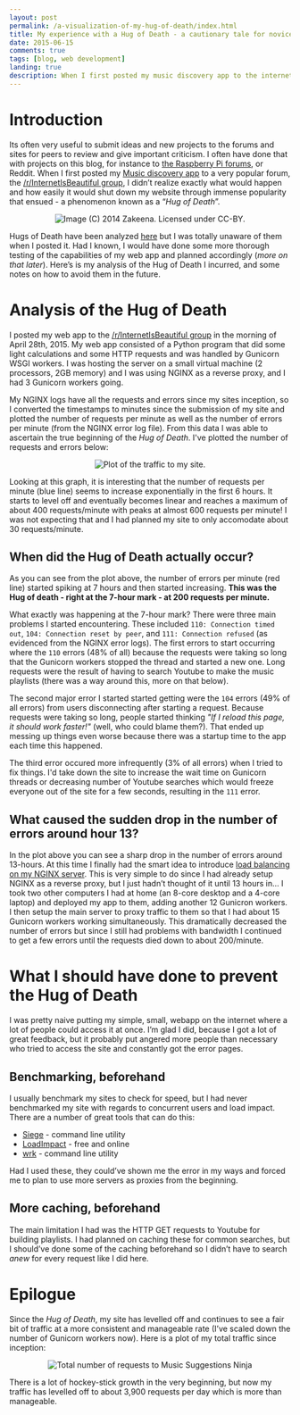 ```yaml
---
layout: post
permalink: /a-visualization-of-my-hug-of-death/index.html
title: My experience with a Hug of Death - a cautionary tale for novices
date: 2015-06-15
comments: true
tags: [blog, web development]
landing: true
description: When I first posted my music discovery app to the internet it was so popular that it had trouble serving all the visitors at once. If I had known a few more things I probably could have avoided all the problems!
---
```


Introduction
============

Its often very useful to submit ideas and new projects to the forums and
sites for peers to review and give important criticism. I often have
done that with projects on this blog, for instance to [the Raspberry Pi
forums](https://www.raspberrypi.org/forums/), or Reddit. When I first
posted my [Music discovery app](http://www.musicsuggestions.ninja/) to a
very popular forum, the [/r/InternetIsBeautiful
group](https://www.reddit.com/r/InternetIsBeautiful/comments/3455li/type_any_band_name_and_get_a_link_that_plays/),
I didn’t realize exactly what would happen and how easily it would shut
down my website through immense popularity that ensued - a phenomenon
known as a “*Hug of Death*”.

<div class="col-sm-12">
    <p align="center">
<img src="http://{{ site.url }}{{ site.baseurl }}/assets/images/hug_attack.png" | prepend: site.url }}" alt="Image (C) 2014 Zakeena. Licensed under CC-BY." class="img-rounded img-responsive">
    </p>
</div>

Hugs of Death have been analyzed
[here](https://nsone.net/2014/10/reddit-sine/) but I was totally unaware
of them when I posted it. Had I known, I would have done some more
thorough testing of the capabilities of my web app and planned
accordingly (*more on that later*). Here’s is my analysis of the Hug of
Death I incurred, and some notes on how to avoid them in the future.

Analysis of the Hug of Death
============================

I posted my web app to the [/r/InternetIsBeautiful
group](https://www.reddit.com/r/InternetIsBeautiful/comments/3455li/type_any_band_name_and_get_a_link_that_plays/)
in the morning of April 28th, 2015. My web app consisted of a Python
program that did some light calculations and some HTTP requests and was
handled by Gunicorn WSGI workers. I was hosting the server on a small
virtual machine (2 processors, 2GB memory) and I was using NGINX as a
reverse proxy, and I had 3 Gunicorn workers going.

My NGINX logs have all the requests and errors since my sites inception,
so I converted the timestamps to minutes since the submission of my site
and plotted the number of requests per minute as well as the number of
errors per minute (from the NGINX error log file). From this data I was
able to ascertain the true beginning of the *Hug of Death*. I've plotted
the number of requests and errors below:

<div class="col-sm-12">
    <p align="center">
<img src="http://{{ site.url }}{{ site.baseurl }}/assets/images/hug_of_death_lg.png" | prepend: site.url }}" alt="Plot of the traffic to my site." class="img-rounded img-responsive">
    </p>
</div>
  
Looking at this graph, it is interesting that the number of requests per
minute (blue line) seems to increase exponentially in the first 6 hours.
It starts to level off and eventually becomes linear and reaches a
maximum of about 400 requests/minute with peaks at almost 600 requests
per minute! I was not expecting that and I had planned my site to only
accomodate about 30 requests/minute.

When did the Hug of Death actually occur?
-----------------------------------------

As you can see from the plot above, the number of errors per minute (red
line) started spiking at 7 hours and then started increasing. **This was
the Hug of death - right at the 7-hour mark - at 200 requests per
minute.**

What exactly was happening at the 7-hour mark? There were three main
problems I started encountering. These included
`110: Connection timed out`, `104: Connection reset by peer`, and
`111: Connection refused` (as evidenced from the NGINX error logs). The
first errors to start occurring where the `110` errors (48% of all)
because the requests were taking so long that the Gunicorn workers
stopped the thread and started a new one. Long requests were the result
of having to search Youtube to make the music playlists (there was a way
around this, more on that below).

The second major error I started started getting were the `104` errors
(49% of all errors) from users disconnecting after starting a request.
Because requests were taking so long, people started thinking *"If I
reload this page, it should work faster!"* (well, who could blame
them?). That ended up messing up things even worse because there was a
startup time to the app each time this happened.

The third error occured more infrequently (3% of all errors) when I
tried to fix things. I'd take down the site to increase the wait time on
Gunicorn threads or decreasing number of Youtube searches which would
freeze everyone out of the site for a few seconds, resulting in the
`111` error.

What caused the sudden drop in the number of errors around hour 13?
-------------------------------------------------------------------

In the plot above you can see a sharp drop in the number of errors
around 13-hours. At this time I finally had the smart idea to introduce
[load balancing on my NGINX
server](http://nginx.org/en/docs/http/load_balancing.html). This is very
simple to do since I had already setup NGINX as a reverse proxy, but I
just hadn’t thought of it until 13 hours in… I took two other computers
I had at home (an 8-core desktop and a 4-core laptop) and deployed my
app to them, adding another 12 Gunicron workers. I then setup the main
server to proxy traffic to them so that I had about 15 Gunicorn workers
working simultaneously. This dramatically decreased the number of errors
but since I still had problems with bandwidth I continued to get a few
errors until the requests died down to about 200/minute.

What I should have done to prevent the Hug of Death
===================================================

I was pretty naive putting my simple, small, webapp on the internet
where a lot of people could access it at once. I’m glad I did, because I
got a lot of great feedback, but it probably put angered more people
than necessary who tried to access the site and constantly got the error
pages.

Benchmarking, beforehand
------------------------

I usually benchmark my sites to check for speed, but I had never
benchmarked my site with regards to concurrent users and load impact.
There are a number of great tools that can do this:

-   [Siege](https://github.com/JoeDog/siege) - command line utility
-   [LoadImpact](https://loadimpact.com/) - free and online
-   [wrk](https://github.com/wg/wrk) - command line utility

Had I used these, they could’ve shown me the error in my ways and forced
me to plan to use more servers as proxies from the beginning.

More caching, beforehand
------------------------

The main limitation I had was the HTTP GET requests to Youtube for
building playlists. I had planned on caching these for common searches,
but I should’ve done some of the caching beforehand so I didn’t have to
search *anew* for every request like I did here.

Epilogue
========

Since the *Hug of Death*, my site has levelled off and continues to see
a fair bit of traffic at a more consistent and manageable rate (I’ve
scaled down the number of Gunicorn workers now). Here is a plot of my
total traffic since inception:

<div class="col-sm-12">
    <p align="center">
<img src="http://{{ site.url }}{{ site.baseurl }}/assets/images/total_requests_lg.png" | prepend: site.url }}" alt="Total number of requests to Music Suggestions Ninja" class="img-rounded img-responsive">
    </p>
</div>
       
There is a lot of hockey-stick growth in the very beginning, but now my
traffic has levelled off to about 3,900 requests per day which is more
than manageable.
